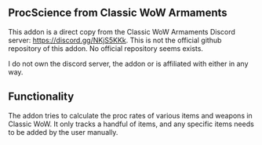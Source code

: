 ## ProcScience from Classic WoW Armaments

This addon is a direct copy from the Classic WoW Armaments Discord server: https://discord.gg/NKjS5KKk.
This is not the official github repository of this addon. No official repository seems exists.

I do not own the discord server, the addon or is affiliated with either in any way.

## Functionality

The addon tries to calculate the proc rates of various items and weapons in Classic WoW.
It only tracks a handful of items, and any specific items needs to be added by the user manually.